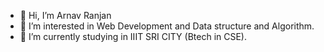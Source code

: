 
- 👋 Hi, I’m Arnav Ranjan
- 👀 I’m interested in Web Development and Data structure and Algorithm.
- 🌱 I’m currently studying in IIIT SRI CITY (Btech in CSE).

<!---
arnavranjan005/arnavranjan005 is a ✨ special ✨ repository because its `README.md` (this file) appears on your GitHub profile.
You can click the Preview link to take a look at your changes.
--->

